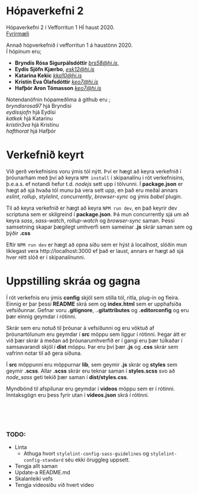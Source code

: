 
# Hópaverkefni 2
Hópaverkefni 2 í Vefforritun 1 HÍ haust 2020. <br>
<a href="https://github.com/vefforritun/vef1-2020-h2">Fyrirmæli</a>

Annað hópverkefnið í vefforritun 1 á haustönn 2020. <br/>
Í hópinum eru;

 * **Bryndís Rósa Sigurpálsdóttir** *brs58@hi.is*,
 * **Eydís Sjöfn Kjærbo**,  *esk12@hi.is*
 * **Katarina Kekic**  *kka10@hi.is*
 * **Kristín Eva Ólafsdóttir** *keo7@hi.is*
 * **Hafþór Aron Tómasson** *keo7@hi.is*

Notendanöfnin hópameðlima á github eru ;<br/>
*bryndisrosa97* hjá Bryndísi<br/>
*eydissjofn* hjá Eydísi <br/>
*katkek* hjá Katarinu <br/>
*kristin3va* hjá Kristínu <br/>
*hafthorat* hjá Hafþór <br/>



# Verkefnið keyrt
Við gerð verkefnisins voru ýmis tól nýtt. Því er hægt að keyra verkefnið í þróunarham með því að keyra 
`NPM install` í skipanalínu i rót verkefnisins, þ.e.a.s. ef notandi hefur t.d. _nodejs_ sett upp í tölvunni. Í **package.json** er hægt að sjá hvaða tól munu þá vera sett upp,
en það eru meðal annars _eslint_, _rollup_, _stylelint_, _concurrently_, _browser-sync_ og ýmis _babel_ plugin. 

Til að keyra verkefnið er hægt að keyra `NPM run dev`, en það keyrir dev scriptuna sem er skilgreind í **package.json**. Þá mun concurrently sjá um að keyra _sass_, _sass-watch_, _rollup-watch_ og _browser-sync_ saman. Þessi samsetning skapar þægilegt umhverfi sem sameinar **.js** skrár saman sem og þýðir **.css** 

Eftir `NPM run dev` er hægt að opna síðu sem er hýst á localhost, slóðin mun líklegast vera http://localhost:3000 ef það er laust, annars er hægt að sjá hver rétt slóð er í skipanalínunni.

# Uppstilling skráa og gagna
Í rót verkefnis eru ýmis **config** skjöl sem stilla tól, ritla, plug-in og fleira. Einnig er þar þessi **README** skrá sem og **index.html** sem er upphafsíða vefsíðunnar. Gefnar voru **.gitignore**, .**.gitattributes** og **.editorconfig** og eru þær einnig geymdar í rótinni. 

Skrár sem eru notuð til þróunar á vefsíðunni og eru vöktuð af þróunartólunum eru geymdar í **src** möppu sem liggur í rótinni. Þegar átt er við þær skrár á meðan að þróunarumhverfið er í gangi eru þær túlkaðar í samsavarandi skjöl í **dist** möppu. Þar eru því þær **.js** og **.css** skrár sem vafrinn notar til að gera síðuna.

Í **src** möppunni eru möppurnar **lib**, sem geymir **.js** skrár og **styles** sem geymir **.scss**. Allar **.scss** skrár eru teknar saman í **styles.scss** svo að _node_sass_ geti tekið þær saman í **dist/styles.css**. 

Myndbönd til afspilunar eru geymdar í **videos** möppu sem er í rótinni. Inntaksgögn eru þess fyrir utan í **videos.json** skrá í rótinni. 


<br>
<br>
<br>

### TODO:
* Linta
  * Athuga hvort `stylelint-config-sass-guidelines` og `stylelint-config-standard` séu ekki öruggleg uppsett. 
* Tengja allt saman
* Update-a README.md
* Skalanleiki vefs
* Tengja videosíðu við hvert video
